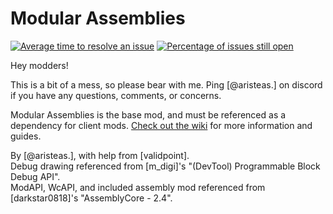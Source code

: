 ﻿Modular Assemblies
================

[![Average time to resolve an issue](http://isitmaintained.com/badge/resolution/StarCoreSE/Modular-Assemblies.svg)](http://isitmaintained.com/project/StarCoreSE/Modular-Assemblies "Average time to resolve an issue")
[![Percentage of issues still open](http://isitmaintained.com/badge/open/StarCoreSE/Modular-Assemblies.svg)](http://isitmaintained.com/project/StarCoreSE/Modular-Assemblies "Percentage of issues still open")

Hey modders!

This is a bit of a mess, so please bear with me. Ping [@aristeas.] on discord if you have any questions, comments, or concerns.

Modular Assemblies is the base mod, and must be referenced as a dependency for client mods. [Check out the wiki](https://github.com/StarCoreSE/Modular-Assemblies/wiki) for more information and guides.

By [@aristeas.], with help from [validpoint].  
Debug drawing referenced from [m_digi]'s "(DevTool) Programmable Block Debug API".  
ModAPI, WcAPI, and included assembly mod referenced from [darkstar0818]'s "AssemblyCore - 2.4".  
